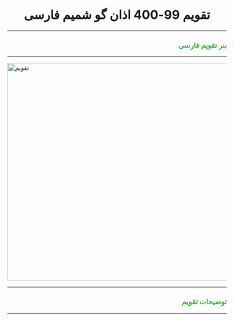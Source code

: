 <h1 align = "center">تقویم 99-400 اذان گو شمیم فارسی</h1><hr/>
<h3 style = "color:#2eb82e" align = "right" dir = "rtl"> بنر تقویم فارسی</h3><hr/>
<img src = "https://b2n.ir/779930" width ="1024px" height = "500px" alt = "تقویم"/><hr/>
<h3 style = "color:#2eb82e" align = "right" dir = "rtl"> توضیحات تقویم </h3><hr/>
<pre></pre>




